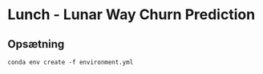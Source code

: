 # Lunch - Lunar Way Churn Prediction

## Opsætning



```shell script
conda env create -f environment.yml 
```